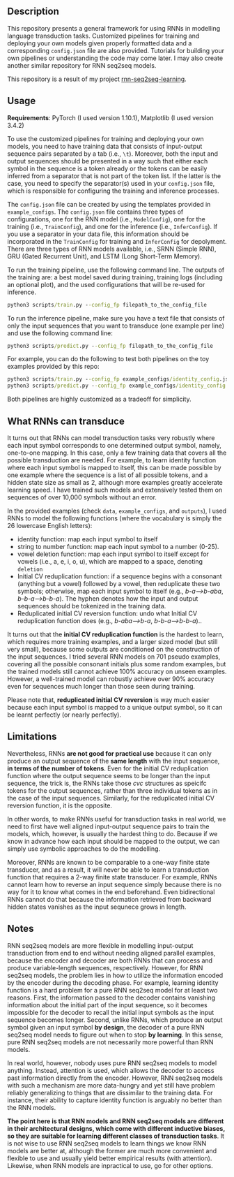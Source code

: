 ## Description

This repository presents a general framework for using RNNs in modelling language transduction tasks. Customized pipelines for training and deploying your own models given properly formatted data and a corresponding `config.json` file are also provided. Tutorials for building your own pipelines or understanding the code may come later. I may also create another similar repository for RNN seq2seq models. 

This repository is a result of my project [rnn-seq2seq-learning](https://github.com/jaaack-wang/rnn-seq2seq-learning).



## Usage

**Requirements**: PyTorch (I used version 1.10.1), Matplotlib (I used version 3.4.2)

To use the customized pipelines for training and deploying your own models, you need to have training data that consists of input-output sequence pairs separated by a tab (i.e., `\t`). Moreover, both the input and output sequences should be presented in a way such that either each symbol in the sequence is a token already or the tokens can be easily inferred from a separator that is not part of the token list. If the latter is the case, you need to specify the separator(s) used in your `config.json` file, which is responsible for configuring the training and inference processes.

The `config.json` file can be created by using the templates provided in `example_configs`. The `config.json` file contains three types of configurations, one for the RNN model (i.e., `ModelConfig`), one for the training (i.e., `TrainConfig`), and one for the inference (i.e., `InferConfig`). If you use a separator in your data file, this information should be incorporated in the `TrainConfig` for training and `InferConfig` for depolyment. There are three types of RNN models available, i.e., SRNN (Simple RNN), GRU (Gated Recurrent Unit), and LSTM (Long Short-Term Memory).

To run the training pipeline, use the following command line. The outputs of the training are: a best model saved during training, training logs (including an optional plot), and the used configurations that will be re-used for inference. 

```cmd
python3 scripts/train.py --config_fp filepath_to_the_config_file
```

To run the inference pipeline, make sure you have a text file that consists of only the input sequences that you want to transduce (one example per line) and use the following command line:

```cmd
python3 scripts/predict.py --config_fp filepath_to_the_config_file
```

For example, you can do the following to test both pipelines on the toy examples provided by this repo:

```cmd
python3 scripts/train.py --config_fp example_configs/identity_config.json
python3 scripts/predict.py --config_fp example_configs/identity_config.json
```

Both pipelines are highly customized as a tradeoff for simplicity. 

## What RNNs can transduce

It turns out that RNNs can model transduction tasks very robustly where each input symbol corresponds to one determined output symbol, namely, one-to-one mapping. In this case, only a few training data that covers all the possible transduction are needed. For example, to learn identity function where each input symbol is mapped to itself, this can be made possible by one example where the sequence is a list of all possible tokens, and a hidden state size as small as 2, although more examples greatly accelerate learning speed. I have trained such models and extensively tested them on sequences of over 10,000 symbols without an error. 

In the provided examples (check `data`, `example_configs`, and `outputs`), I used RNNs to model the following functions (where the vocabulary is simply the 26 lowercase English letters): 

- identity function: map each input symbol to itself
- string to number function: map each input symbol to a number (0-25).
- vowel deletion function: map each input symbol to itself except for vowels (i.e., a, e, i, o, u), which are mapped to a space, denoting `deletion`
- Initial CV reduplication function: if a sequence begins with a consonant (anything but a vowel) followed by a vowel, then reduplicate these two symbols; otherwise, map each input symbol to itself (e.g., *b-a-->b-aba*, *b-b-a-->b-b-a*). The hyphen denotes how the input and output sequences should be tokenized in the training data.   
- Reduplicated initial CV reversion function: undo what Initial CV reduplication function does (e.g., *b-aba-->b-a*, *b-b-a-->b-b-a*)..

It turns out that the **initial CV reduplication function** is the hardest to learn, which requires more training examples, and a larger sized model (but still very small), because some outputs are conditioned on the construction of the input sequences. I tried several RNN models on 701 pseudo examples, covering all the possible consonant initials plus some random examples, but the trained models still cannot achieve 100% accuracy on unseen examples. However, a well-trained model can robustly achieve over 90% accuracy even for sequences much longer than those seen during training. 

Please note that, **reduplicated initial CV reversion** is way much easier because each input symbol is mapped to a unique output symbol, so it can be learnt perfectly (or nearly perfectly). 



## Limitations

Nevertheless, RNNs **are not good for practical use** because it can only produce an output sequence of the **same length** with the input sequence, **in terms of the number of tokens**. Even for the initial CV reduplication function where the output sequence  seems to be longer than the input sequence, the trick is, the RNNs take those *cvc* structures as speicifc tokens for the output sequences, rather than three individual tokens as in the case of the input sequences. Similarly, for the reduplicated initial CV reversion function, it is the opposite. 

In other words, to make RNNs useful for transduction tasks in real world, we need to first have well aligned input-output sequence pairs to train the models, which, however, is usually the hardest thing to do. Because if we know in advance how each input should be mapped to the output, we can simply use symbolic approaches to do the modelling. 

Moreover, RNNs are known to be comparable to a one-way finite state transducer, and as a result, it will never be able to learn a transduction function that requires a 2-way finite state transducer. For example, RNNs cannot learn how to reverse an input sequence simply because there is no way for it to know what comes in the end beforehand. Even bidirectional RNNs cannot do that because the information retrieved from backward hidden states vanishes as the input sequnece grows in length.



## Notes

RNN seq2seq models are more flexible in modelling input-output transduction from end to end without needing aligned parallel examples, because the encoder and decoder are both RNNs that can process and produce variable-length sequences, respectively. However, for RNN seq2seq models, the problem lies in how to utilize the information encoded by the encoder during the decoding phase. For example, learning identity function is a hard problem for a pure RNN seq2seq model for at least two reasons. First, the information passed to the decoder contains vanishing information about the initial part of the input sequence, so it becomes impossible for the decoder to recall the initial input symbols as the input sequence becomes longer. Second, unlike RNNs, which produce an output symbol given an input symbol **by design**, the decoder of a pure RNN seq2seq model needs to figure out when to stop **by learning**. In this sense, pure RNN seq2seq models are not necessarily more powerful than RNN models.

In real world, however, nobody uses pure RNN seq2seq models to model anything. Instead, attention is used, which allows the decoder to access past information directly from the encoder. However, RNN seq2seq models with such a mechanism are more data-hungry and yet still have problem reliably generalizing to things that are dissimilar to the training data. For instance, their ability to capture identity function is arguably no better than the RNN models.

**The point here is that RNN models and RNN seq2seq models are different in their architectural designs, which come with different inductive biases, so they are suitable for learning different classes of transduction tasks**. It is not wise to use RNN seq2seq models to learn things we know RNN models are better at, although the former are much more convenient and flexible to use and usually yield better empirical results (with attention). Likewise, when RNN models are inpractical to use, go for other options.